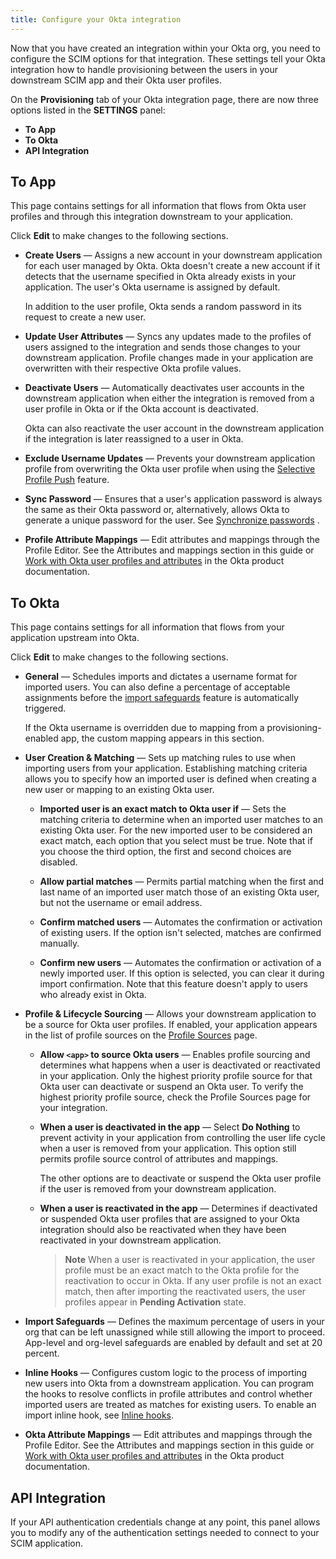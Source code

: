 ```yaml
---
title: Configure your Okta integration
---
```


Now that you have created an integration within your Okta org, you need to configure the SCIM options for that integration. These settings tell your Okta integration how to handle provisioning between the users in your downstream SCIM app and their Okta user profiles.

On the **Provisioning** tab of your Okta integration page, there are now three options listed in the **SETTINGS** panel:

* **To App**
* **To Okta**
* **API Integration**

## To App

This page contains settings for all information that flows from Okta user profiles and through this integration downstream to your application.

Click **Edit** to make changes to the following sections.

* **Create Users** &mdash; Assigns a new account in your downstream application for each user managed by Okta. Okta doesn't create a new account if it detects that the username specified in Okta already exists in your application. The user's Okta username is assigned by default.

    In addition to the user profile, Okta sends a random password in its request to create a new user.

* **Update User Attributes** &mdash; Syncs any updates made to the profiles of users assigned to the integration and sends those changes to your downstream application. Profile changes made in your application are overwritten with their respective Okta profile values.

* **Deactivate Users** &mdash; Automatically deactivates user accounts in the downstream application when either the integration is removed from a user profile in Okta or if the Okta account is deactivated.

    Okta can also reactivate the user account in the downstream application if the integration is later reassigned to a user in Okta.

* **Exclude Username Updates** &mdash; Prevents your downstream application profile from overwriting the Okta user profile when using the [Selective Profile Push](https://help.okta.com/en/prod/okta_help_CSH.htm#ext_Using_Selective_Profile_Push) feature.

* **Sync Password** &mdash; Ensures that a user's application password is always the same as their Okta password or, alternatively, allows Okta to generate a unique password for the user. See [Synchronize passwords](https://help.okta.com/en/prod/okta_help_CSH.htm#ext-password-sync-main) .

* **Profile Attribute Mappings** &mdash; Edit attributes and mappings through the Profile Editor. See the <GuideLink link="../attribute-mapping/">Attributes and mappings</GuideLink> section in this guide or [Work with Okta user profiles and attributes](https://help.okta.com/en/prod/okta_help_CSH.htm#ext_Directory_Manage_Profile_Attributes) in the Okta product documentation.

## To Okta

This page contains settings for all information that flows from your application upstream into Okta.

Click **Edit** to make changes to the following sections.

* **General** &mdash; Schedules imports and dictates a username format for imported users. You can also define a percentage of acceptable assignments before the [import safeguards](https://help.okta.com/en/prod/okta_help_CSH.htm#csh-eu-import-safeguard) feature is automatically triggered.

    If the Okta username is overridden due to mapping from a provisioning-enabled app, the custom mapping appears in this section.

* **User Creation & Matching** &mdash; Sets up matching rules to use when importing users from your application. Establishing matching criteria allows you to specify how an imported user is defined when creating a new user or mapping to an existing Okta user.

  * **Imported user is an exact match to Okta user if** &mdash; Sets the matching criteria to determine when an imported user matches to an existing Okta user. For the new imported user to be considered an exact match, each option that you select must be true. Note that if you choose the third option, the first and second choices are disabled.

  * **Allow partial matches** &mdash; Permits partial matching when the first and last name of an imported user match those of an existing Okta user, but not the username or email address.

  * **Confirm matched users** &mdash; Automates the confirmation or activation of existing users. If the option isn't selected, matches are confirmed manually.

  * **Confirm new users** &mdash; Automates the confirmation or activation of a newly imported user. If this option is selected, you can clear it during import confirmation. Note that this feature doesn't apply to users who already exist in Okta.

* **Profile & Lifecycle Sourcing** &mdash; Allows your downstream application to be a source for Okta user profiles. If enabled, your application appears in the list of profile sources on the [Profile Sources](https://help.okta.com/en/prod/okta_help_CSH.htm#ext_Directory_Profile_Sources) page.

  * **Allow `<app>` to source Okta users** &mdash; Enables profile sourcing and determines what happens when a user is deactivated or reactivated in your application. Only the highest priority profile source for that Okta user can deactivate or suspend an Okta user. To verify the highest priority profile source, check the Profile Sources page for your integration.

  * **When a user is deactivated in the app** &mdash; Select **Do Nothing** to prevent activity in your application from controlling the user life cycle when a user is removed from your application. This option still permits profile source control of attributes and mappings.

    The other options are to deactivate or suspend the Okta user profile if the user is removed from your downstream application.

  * **When a user is reactivated in the app** &mdash; Determines if deactivated or suspended Okta user profiles that are assigned to your Okta integration should also be reactivated when they have been reactivated in your downstream application.

    >**Note** When a user is reactivated in your application, the user profile must be an exact match to the Okta profile for the reactivation to occur in Okta. If any user profile is not an exact match, then after importing the reactivated users, the user profiles appear in **Pending Activation** state.

* **Import Safeguards** &mdash; Defines the maximum percentage of users in your org that can be left unassigned while still allowing the import to proceed. App-level and org-level safeguards are enabled by default and set at 20 percent.

* **Inline Hooks** &mdash; Configures custom logic to the process of importing new users into Okta from a downstream application. You can program the hooks to resolve conflicts in profile attributes and control whether imported users are treated as matches for existing users. To enable an import inline hook, see [Inline hooks](/docs/concepts/inline-hooks/).

* **Okta Attribute Mappings** &mdash; Edit attributes and mappings through the Profile Editor. See the <GuideLink link="../attribute-mapping/">Attributes and mappings</GuideLink> section in this guide or [Work with Okta user profiles and attributes](https://help.okta.com/en/prod/okta_help_CSH.htm#ext_Directory_Manage_Profile_Attributes) in the Okta product documentation.

## API Integration

If your API authentication credentials change at any point, this panel allows you to modify any of the authentication settings needed to connect to your SCIM application.

<NextSectionLink/>
